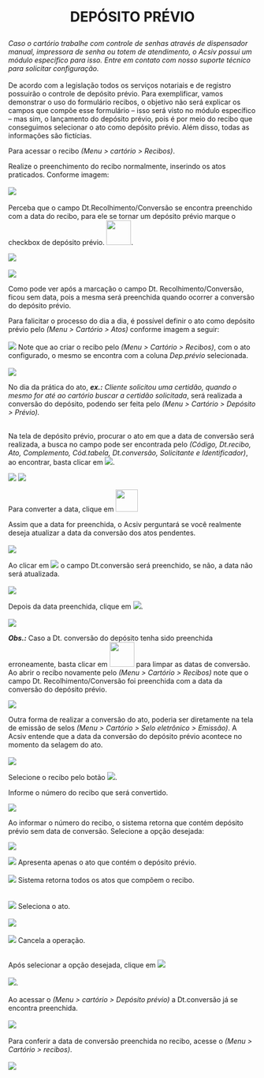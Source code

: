 # <p align="center"><b>DEPÓSITO PRÉVIO</b></p>
<i>Caso o cartório trabalhe com controle de senhas através de dispensador manual, impressora de senha ou totem de atendimento, o Acsiv possui um módulo específico para isso. Entre em contato com nosso suporte técnico para solicitar configuração.</i>
<br></br>
De acordo com a legislação todos os serviços notariais e de registro possuirão o controle de depósito prévio.
Para exemplificar, vamos demonstrar o uso do formulário recibos, o objetivo não será explicar os campos que compõe esse formulário – isso será visto no módulo específico – mas sim, o lançamento do depósito prévio, pois é por meio do recibo que conseguimos selecionar o ato como depósito prévio. Além disso, todas as informações são fictícias. 
<p>Para acessar o recibo <i>(Menu > cartório > Recibos)</i>.</p>
<p>Realize o preenchimento do recibo normalmente, inserindo os atos praticados. Conforme imagem:
 <br></br>
 <img src="https://github.com/gislenetavaresacsiv/depositoprevio/blob/main/Imagens/Recibo_1.PNG" />
 <br></br>
 Perceba que o campo Dt.Recolhimento/Conversão se encontra preenchido com a data do recibo, para ele se tornar um depósito prévio marque o checkbox de depósito prévio.
 <img src="https://github.com/gislenetavaresacsiv/depositoprevio/blob/main/Imagens/Recibo_Checkbox_Deposito_Previo.PNG" width="50" />.</p> 
<img src="https://github.com/gislenetavaresacsiv/depositoprevio/blob/main/Imagens/Recibo_2.PNG" />
<br></br>
<img src="https://github.com/gislenetavaresacsiv/depositoprevio/blob/main/Imagens/Recibo_3.PNG" />
<p>Como pode ver após a marcação o campo Dt. Recolhimento/Conversão, ficou sem data, pois a mesma será preenchida quando ocorrer a conversão do depósito prévio.</p>
Para falicitar o processo do dia a dia, é possível definir o ato como depósito prévio pelo <i>(Menu > Cartório > Atos)</i> conforme imagem a seguir:
<br></br>
<img src="https://github.com/gislenetavaresacsiv/depositoprevio/blob/main/Imagens/Menu_cartorio_Ato.PNG" />
Note que ao criar o recibo pelo <i>(Menu > Cartório > Recibos)</i>, com o ato configurado, o mesmo se encontra com a coluna <i>Dep.prévio</i> selecionada.
<br></br>
<img src="https://github.com/gislenetavaresacsiv/depositoprevio/blob/main/Imagens/Menu_cartorio_recibo.PNG" />

No dia da prática do ato, <i><b>ex.:</b> Cliente solicitou uma certidão, quando o mesmo for até ao cartório buscar a certidão solicitada</i>, será realizada a conversão do depósito, podendo ser feita pelo <i>(Menu > Cartório > Depósito > Prévio).</i>
<br></br>

Na tela de depósito prévio, procurar o ato em que a data de conversão será realizada, a busca no campo pode ser encontrada pelo <i>(Código, Dt.recibo, Ato, Complemento, Cód.tabela, Dt.conversão, Solicitante e Identificador)</i>, ao encontrar, basta clicar em <img src="https://github.com/gislenetavaresacsiv/depositoprevio/blob/main/Imagens/Deposito_Previo_Botao_Abrir.png" />.

<img src="https://github.com/gislenetavaresacsiv/depositoprevio/blob/main/Imagens/Deposito_Previo_1.png" />

<img src="https://github.com/gislenetavaresacsiv/depositoprevio/blob/main/Imagens/Deposito_Previo_2.PNG" />
<p>Para converter a data, clique em <img src="https://github.com/gislenetavaresacsiv/depositoprevio/blob/main/Imagens/Deposito_Previo_Abrir_Calendario.PNG" width="45></p>
<img src="https://github.com/gislenetavaresacsiv/depositoprevio/blob/main/Imagens/Deposito_Previo_3.PNG" />

 Assim que a data for preenchida, o Acsiv perguntará se você realmente deseja atualizar a data da conversão dos atos pendentes.
 <br></br>
 <img src="https://github.com/gislenetavaresacsiv/depositoprevio/blob/main/Imagens/Deposito_Previo_4.PNG" />
 
 Ao clicar em <img src="https://github.com/gislenetavaresacsiv/depositoprevio/blob/main/Imagens/Deposito_Previo_Botao_sim.PNG" /> o campo Dt.conversão será preenchido, se não, a data não será atualizada.
 <br></br>
 <img src="https://github.com/gislenetavaresacsiv/depositoprevio/blob/main/Imagens/Deposito_Previo_5.PNG" />
 
 Depois da data preenchida, clique em <img src="https://github.com/gislenetavaresacsiv/depositoprevio/blob/main/Imagens/Recibo_Botao_Salvar.PNG" />.
 <br></br>
<img src="https://github.com/gislenetavaresacsiv/depositoprevio/blob/main/Imagens/Deposito_Previo_6.PNG" />

 <i><b>Obs.:</b></i> Caso a Dt. conversão do depósito tenha sido preenchida erroneamente, basta clicar em <img src="https://github.com/gislenetavaresacsiv/depositoprevio/blob/main/Imagens/Deposito_Previo_Limpar_Datas.PNG" width="50" /> para limpar as datas de conversão.
  Ao abrir o recibo novamente pelo <i>(Menu > Cartório > Recibos)</i> note que o campo Dt. Recolhimento/Conversão foi preenchida com a data da conversão do depósito prévio.
 
<img src="https://github.com/gislenetavaresacsiv/depositoprevio/blob/main/Imagens/Recibo_Final.PNG" />
 
Outra forma de realizar a conversão do ato, poderia ser diretamente na tela de emissão de selos <i> (Menu > Cartório > Selo eletrônico > Emissão)</i>.
A Acsiv entende que a data da conversão do depósito prévio acontece no momento da selagem do ato.<br></br>
<img src="https://github.com/gislenetavaresacsiv/depositoprevio/blob/main/Imagens/Deposito_Previo_Emissao.PNG" />

Selecione o recibo pelo botão <img src="https://github.com/gislenetavaresacsiv/depositoprevio/blob/main/Imagens/Deposito_Previo_Botao_Recibo.PNG" />.

Informe o número do recibo que será convertido.

<img src="https://github.com/gislenetavaresacsiv/depositoprevio/blob/main/Imagens/Deposito_Previo_Selo_Eletronico_emissao.PNG" />

Ao informar o número do recibo, o sistema retorna que contém depósito prévio sem data de conversão. Selecione a opção desejada:

<img src="https://github.com/gislenetavaresacsiv/depositoprevio/blob/main/Imagens/Deposito_Previo_Emitir.PNG" />


<img src="https://github.com/gislenetavaresacsiv/depositoprevio/blob/main/Imagens/Deposito_Previo_Bot%C3%A3o_Somente_Dep_previo.PNG" /> Apresenta apenas o ato que contém o depósito prévio.<br></br>
<img src="https://github.com/gislenetavaresacsiv/depositoprevio/blob/main/Imagens/Deposito_Previo_Bot%C3%A3o_Todos.PNG" /> Sistema retorna todos os atos que compõem o recibo.<br></br>  
<img src="https://github.com/gislenetavaresacsiv/depositoprevio/blob/main/Imagens/Deposito_Previo_Selecionar.PNG" /> Seleciona o ato.<br></br> 
<img src="https://github.com/gislenetavaresacsiv/depositoprevio/blob/main/Imagens/Deposito_Previo_Depois_Botao_Selecionar.PNG" /><br></br>
<img src="https://github.com/gislenetavaresacsiv/depositoprevio/blob/main/Imagens/Deposito_Previo_Botao_cancelar.PNG" /> Cancela a operação.<br></br>

Após selecionar a opção desejada, clique em <img src="https://github.com/gislenetavaresacsiv/depositoprevio/blob/main/Imagens/Deposito_Previo_Botao_emitir.PNG" /><br></br>
<img src="https://github.com/gislenetavaresacsiv/depositoprevio/blob/main/Imagens/Deposito_Previo_Depois_Emitir.PNG" />.<br></br>
Ao acessar o <i>(Menu > cartório > Depósito prévio)</i> a Dt.conversão já se encontra preenchida.<br></br>
<img src="https://github.com/gislenetavaresacsiv/depositoprevio/blob/main/Imagens/Deposito_Previo_Convertido.PNG" /><br></br>
Para conferir a data de conversão preenchida no recibo, acesse o <i>(Menu > Cartório > recibos)</i>.<br></br> 
<img src="https://github.com/gislenetavaresacsiv/depositoprevio/blob/main/Imagens/Deposito_Previo_Recibo_Data_convers%C3%A3o.PNG" /><br></br>




 





